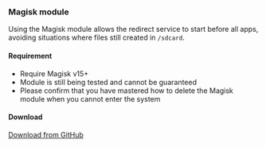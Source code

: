 ### Magisk module

Using the Magisk module allows the redirect service to start before all apps, avoiding situations where files still created in `/sdcard`.

#### Requirement

* Require Magisk v15+
* Module is still being tested and cannot be guaranteed
* Please confirm that you have mastered how to delete the Magisk module when you cannot enter the system

#### Download

[Download from GitHub](https://github.com/RikkaApps/StorageRedirect-assets/raw/master/assets/magisk-module.zip)
